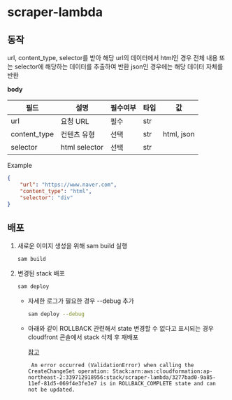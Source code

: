 # scraper-lambda

## 동작
url, content_type, selector를 받아 해당 url의 데이터에서
html인 경우 전체 내용 또는 selector에 해당하는 데이터를 추출하여 반환
json인 경우에는 해당 데이터 자체를 반환

**body**


| 필드           | 설명            | 필수여부 | 타입  | 값          |
|--------------|---------------|------|-----|------------|
| url          | 요청 URL        | 필수   | str |            |
| content_type | 컨텐츠 유형        | 선택   | str | html, json |
| selector     | html selector | 선택   | str |            |

Example
```json
{
    "url": "https://www.naver.com",
    "content_type": "html",
    "selector": "div"
}
```

## 배포
1. 새로운 이미지 생성을 위해 sam build 실행
    ```bash
    sam build
    ```

2. 변경된 stack 배포
    ```bash
    sam deploy
    ```
   - 자세한 로그가 필요한 경우 --debug 추가
        ```bash
        sam deploy --debug
        ```
   - 아래와 같이 ROLLBACK 관련해서 state 변경할 수 없다고 표시되는 경우 cloudfront 콘솔에서 stack 삭제 후 재배포
     
     [참고](https://repost.aws/questions/QUjl_fJ_-bQEW-_a-i6qCVog/rollback-complete-state-and-can-not-be-updated)
     ```aiignore
      An error occurred (ValidationError) when calling the CreateChangeSet operation: Stack:arn:aws:cloudformation:ap-northeast-2:339712918956:stack/scraper-lambda/3277bad0-9a85-11ef-81d5-069f4e3fe3e7 is in ROLLBACK_COMPLETE state and can not be updated.
     ```